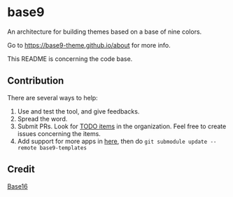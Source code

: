 # base9

An architecture for building themes based on a base of nine colors.

Go to https://base9-theme.github.io/about for more info.

This README is concerning the code base.

## Contribution

There are several ways to help:

1. Use and test the tool, and give feedbacks.
2. Spread the word.
3. Submit PRs. Look for [TODO items](https://github.com/search?q=org%3Abase9-theme+%22TODO%28CONTRIB%29%22&type=code) in the organization. Feel free to create issues concerning the items.
4. Add support for more apps in [here](https://github.com/base9-theme/base9-templates), then do `git submodule update --remote base9-templates`

## Credit

[Base16](https://github.com/chriskempson/base16)





